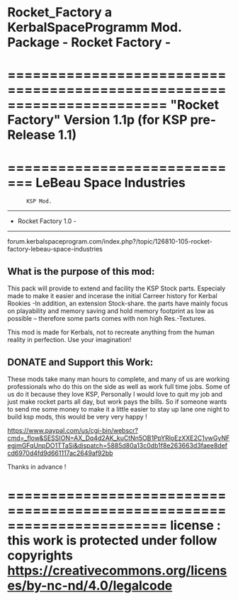 # Rocket_Factory a KerbalSpaceProgramm Mod. Package  - Rocket Factory -

=======================================================================
"Rocket Factory" Version 1.1p  (for KSP pre-Release 1.1) 
=======================================================================


=============================
  LeBeau Space Industries
=============================
     	  KSP Mod.

_____________________________

   - Rocket Factory 1.0 -
_____________________________

forum.kerbalspaceprogram.com/index.php?/topic/126810-105-rocket-factory-lebeau-space-industries



What is the purpose of this mod:  
--------------------------------
This pack will provide to extend and facility the KSP Stock parts.
Especialy made to make it easier and incerase the initial Carreer history for Kerbal Rookies
-In addition, an extension Stock-share. the parts have mainly focus on playability and memory 
saving and hold memory footprint as low as possible – therefore some parts comes with non high Res.-Textures. 

This mod is made for Kerbals, not to recreate anything from the human reality in perfection.
Use your imagination!



DONATE and Support this Work:
-----------------------------
These mods take many man hours to complete, and many of us are working professionals who do this on the side as well as work full time jobs.
Some of us do it because they love KSP, Personally I would love to quit my job and just make rocket parts all day, but work pays the bills.
So if someone wants to send me some money to make it a little easier to stay up lane one night to build ksp mods, this would be very very happy !

https://www.paypal.com/us/cgi-bin/webscr?cmd=_flow&SESSION=AX_Dq4d2AK_kuCtNn5OB1PpYRloEzXXE2C1vwGyNFegjmGFqUnpDO1TTaSi&dispatch=5885d80a13c0db1f8e263663d3faee8defcd6970d4fd9d661117ac2649af92bb

Thanks in advance ! 

=======================================================================
license : this work is protected under follow copyrights 
https://creativecommons.org/licenses/by-nc-nd/4.0/legalcode
========================================================================



